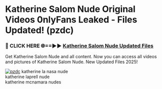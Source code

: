 # Katherine Salom Nude Original Videos 0nlyFans Leaked - Files Updated! (pzdc)

<h3>🔴 CLICK HERE 🌐==►► <a href="https://tinyurl.com/5h6xmrr3" rel="nofollow">Katherine Salom Nude Updated Files</a></h3>

Get Katherine Salom Nude and all content. Now you can access all videos and pictures of Katherine Salom Nude. New Updated Files 2025!

[![pzdc](https://i.imgur.com/KVD873Z.gif)](https://tinyurl.com/5h6xmrr3)
katherine la nasa nude<br>
katherine laprell nude<br>
katherine mcnamara nudes